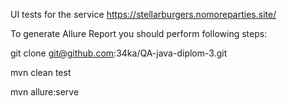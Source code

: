 UI tests for the service https://stellarburgers.nomoreparties.site/

To generate Allure Report you should perform following steps:

git clone git@github.com:34ka/QA-java-diplom-3.git

mvn clean test

mvn allure:serve
